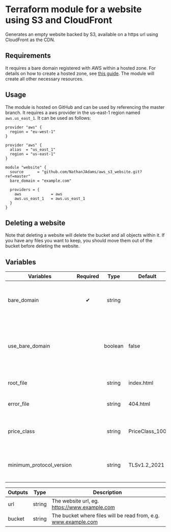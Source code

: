 # Terraform module for a website using S3 and CloudFront

Generates an empty website backed by S3, available on a https url using CloudFront as the CDN.

## Requirements
It requires a bare domain registered with AWS within a hosted zone.
For details on how to create a hosted zone, see [this guide](https://docs.aws.amazon.com/Route53/latest/DeveloperGuide/CreatingHostedZone.html).
The module will create all other necessary resources.

## Usage

The module is hosted on GitHub and can be used by referencing the master branch.
It requires a aws provider in the us-east-1 region named `aws.us_east_1`.
It can be used as follows:

```hcl
provider "aws" {
  region = "eu-west-1"
}

provider "aws" {
  alias  = "us_east_1"
  region = "us-east-1"
}

module "website" {
  source      = "github.com/NathanJAdams/aws_s3_website.git?ref=master"
  bare_domain = "example.com"

  providers = {
    aws             = aws
    aws.us_east_1   = aws.us_east_1
  }
}
```

## Deleting a website
Note that deleting a website will delete the bucket and all objects within it.
If you have any files you want to keep, you should move them out of the bucket before deleting the website.

## Variables

| Variables                | Required |  Type   | Default        | Description                                                                                                                 |
|--------------------------|:--------:|:-------:|----------------|-----------------------------------------------------------------------------------------------------------------------------|
| bare_domain              |    ✔     | string  |                | Domain name without a www prefix or leading/trailing dots, eg. `example.com`                                                |
| use_bare_domain          |          | boolean | false          | Whether urls will be redirected to the bare domain. If false, the bare domain will be redirected to the www prefixed domain |
| root_file                |          | string  | index.html     | Bucket key of the root file object                                                                                          |
| error_file               |          | string  | 404.html       | Bucket key of the error file object                                                                                         |
| price_class              |          | string  | PriceClass_100 | CloudFront variable, one of [PriceClass_100, PriceClass_200, PriceClass_All]                                                |
| minimum_protocol_version |          | string  | TLSv1.2_2021   | CloudFront variable, one of [TLSv1.2_2018, TLSv1.2_2019, TLSv1.2_2021]                                                      |

| Outputs |  Type  | Description                                                    |
|---------|:------:|----------------------------------------------------------------|
| url     | string | The website url, eg. https://www.example.com                   |
| bucket  | string | The bucket where files will be read from, e.g. www.example.com |
